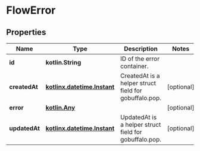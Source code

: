 
# FlowError

## Properties
| Name | Type | Description | Notes |
| ------------ | ------------- | ------------- | ------------- |
| **id** | **kotlin.String** | ID of the error container. |  |
| **createdAt** | [**kotlinx.datetime.Instant**](kotlinx.datetime.Instant.md) | CreatedAt is a helper struct field for gobuffalo.pop. |  [optional] |
| **error** | [**kotlin.Any**](.md) |  |  [optional] |
| **updatedAt** | [**kotlinx.datetime.Instant**](kotlinx.datetime.Instant.md) | UpdatedAt is a helper struct field for gobuffalo.pop. |  [optional] |



